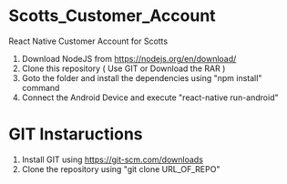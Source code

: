 # Scotts_Customer_Account
React Native Customer Account for Scotts

1) Download NodeJS from https://nodejs.org/en/download/
2) Clone this repository ( Use GIT or Download the RAR )
3) Goto the folder and install the dependencies using "npm install" command
4) Connect the Android Device and execute "react-native run-android"


# GIT Instaructions

1) Install GIT using https://git-scm.com/downloads
2) Clone the repository using "git clone URL_OF_REPO"

